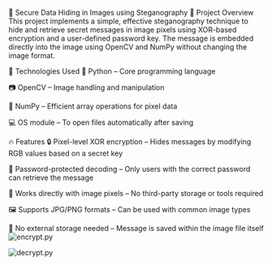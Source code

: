 🔐 Secure Data Hiding in Images using Steganography
📌 Project Overview
This project implements a simple, effective steganography technique to hide and retrieve secret messages in image pixels using XOR-based encryption and a user-defined password key. The message is embedded directly into the image using OpenCV and NumPy without changing the image format.

🧪 Technologies Used
🐍 Python – Core programming language

📷 OpenCV – Image handling and manipulation

🧮 NumPy – Efficient array operations for pixel data

💻 OS module – To open files automatically after saving

🔥 Features
🔒 Pixel-level XOR encryption – Hides messages by modifying RGB values based on a secret key

🔑 Password-protected decoding – Only users with the correct password can retrieve the message

📁 Works directly with image pixels – No third-party storage or tools required

🖼️ Supports JPG/PNG formats – Can be used with common image types

🚫 No external storage needed – Message is saved within the image file itself![encrypt.py](https://github.com/user-attachments/assets/f9b85c8b-89f2-4eca-a180-439dd8d7855f)


![decrypt.py](https://github.com/user-attachments/assets/25456f22-7ac5-4970-adc4-496039f49094)
